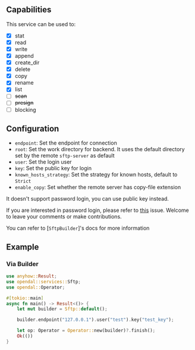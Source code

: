 ## Capabilities

This service can be used to:

- [x] stat
- [x] read
- [x] write
- [x] append
- [x] create_dir
- [x] delete
- [x] copy
- [x] rename
- [x] list
- [ ] ~~scan~~
- [ ] ~~presign~~
- [ ] blocking

## Configuration

- `endpoint`: Set the endpoint for connection
- `root`: Set the work directory for backend. It uses the default directory set by the remote `sftp-server` as default
- `user`: Set the login user
- `key`: Set the public key for login
- `known_hosts_strategy`: Set the strategy for known hosts, default to `Strict`
- `enable_copy`: Set whether the remote server has copy-file extension

It doesn't support password login, you can use public key instead.

If you are interested in password login, please refer to [this](https://github.com/openssh-rust/openssh/issues/119) issue.
Welcome to leave your comments or make contributions.

You can refer to [`SftpBuilder`]'s docs for more information

## Example

### Via Builder

```rust
use anyhow::Result;
use opendal::services::Sftp;
use opendal::Operator;

#[tokio::main]
async fn main() -> Result<()> {
    let mut builder = Sftp::default();

    builder.endpoint("127.0.0.1").user("test").key("test_key");

    let op: Operator = Operator::new(builder)?.finish();
    Ok(())
}
```
